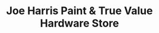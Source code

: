 ---
title: "Joe Harris Paint & True Value Hardware Store"
url: /chicago/joe-harris-paint-and-true-value-hardware-store/
shop: hardware
---